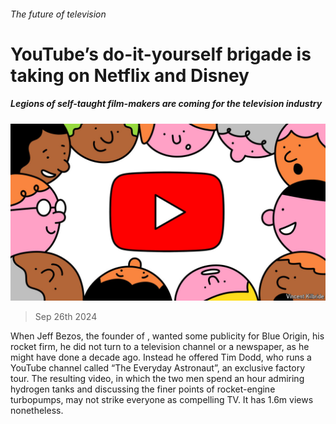 ###### The future of television

# YouTube’s do-it-yourself brigade is taking on Netflix and Disney 

##### Legions of self-taught film-makers are coming for the television industry 

![image](images/20240928_LDD004.jpg) 

> Sep 26th 2024 

When Jeff Bezos, the founder of , wanted some publicity for Blue Origin, his rocket firm, he did not turn to a television channel or a newspaper, as he might have done a decade ago. Instead he offered Tim Dodd, who runs a YouTube channel called “The Everyday Astronaut”, an exclusive factory tour. The resulting video, in which the two men spend an hour admiring hydrogen tanks and discussing the finer points of rocket-engine turbopumps, may not strike everyone as compelling TV. It has 1.6m views nonetheless.

